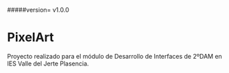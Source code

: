 
#####version= v1.0.0


# PixelArt
Proyecto realizado para el módulo de Desarrollo de Interfaces de 2ºDAM en IES Valle del Jerte Plasencia.
